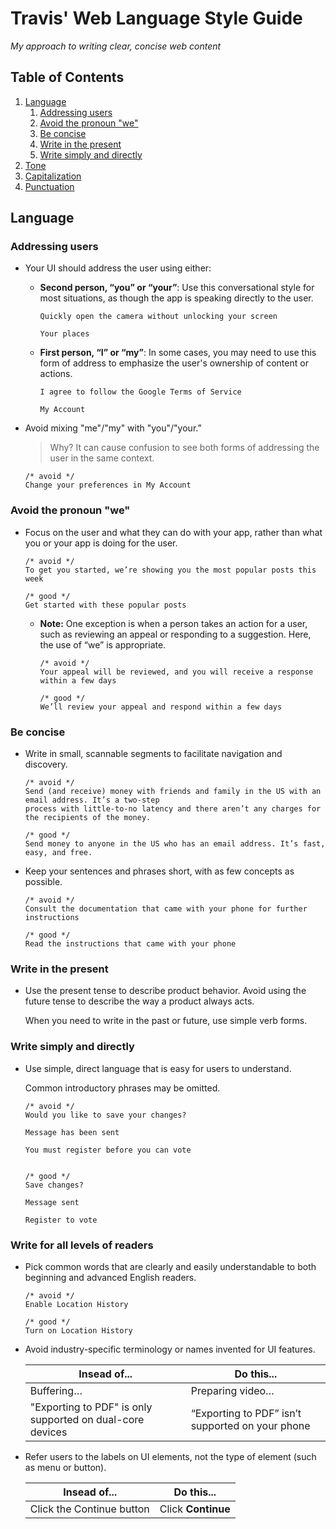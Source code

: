 # Travis' Web Language Style Guide

*My approach to writing clear, concise web content*

## Table of Contents

  1. [Language](#language)
      1. [Addressing users](#addressing-users)
      1. [Avoid the pronoun "we"](#avoid-the-pronoun-we)
      1. [Be concise](#be-concise)
      1. [Write in the present](#write-in-the-present)
      1. [Write simply and directly](#write-simply-and-directly)
  1. [Tone](#tone)
  1. [Capitalization](#capitalization)
  1. [Punctuation](#punctuation)




## Language


### Addressing users

- Your UI should address the user using either:

  - **Second person, “you” or “your”**: Use this conversational style for most situations, as though the app is speaking directly to the user.

    ```
    Quickly open the camera without unlocking your screen

    Your places
    ```

  - **First person, “I” or “my”**: In some cases, you may need to use this form of address to emphasize the user's ownership of content or actions.

    ```
    I agree to follow the Google Terms of Service

    My Account
    ```


- Avoid mixing "me"/"my" with "you"/"your.”

  > Why? It can cause confusion to see both forms of addressing the user in the same context.

  ```
  /* avoid */
  Change your preferences in My Account
  ```
  
  
### Avoid the pronoun "we"


- Focus on the user and what they can do with your app, rather than what you or your app is doing for the user.

  ```
  /* avoid */
  To get you started, we’re showing you the most popular posts this week
  
  /* good */
  Get started with these popular posts
  ```
  
  - **Note:** One exception is when a person takes an action for a user, such as reviewing an appeal or responding to a suggestion. Here, the use of “we” is appropriate.
  
    ```
    /* avoid */
    Your appeal will be reviewed, and you will receive a response within a few days
    
    /* good */
    We’ll review your appeal and respond within a few days
    ```
    
    
### Be concise

- Write in small, scannable segments to facilitate navigation and discovery.

  ```
  /* avoid */
  Send (and receive) money with friends and family in the US with an email address. It’s a two-step 
  process with little-to-no latency and there aren’t any charges for the recipients of the money.
  
  /* good */
  Send money to anyone in the US who has an email address. It’s fast, easy, and free.
  ```


- Keep your sentences and phrases short, with as few concepts as possible.

  ```
  /* avoid */
  Consult the documentation that came with your phone for further instructions
  
  /* good */
  Read the instructions that came with your phone
  ```


### Write in the present

- Use the present tense to describe product behavior. Avoid using the future tense to describe the way a product always acts.

  When you need to write in the past or future, use simple verb forms.



### Write simply and directly

- Use simple, direct language that is easy for users to understand.

  Common introductory phrases may be omitted.
  
  ```
  /* avoid */
  Would you like to save your changes?
  
  Message has been sent
  
  You must register before you can vote
  
  
  /* good */
  Save changes?
  
  Message sent
  
  Register to vote  
  ```
  
### Write for all levels of readers

- Pick common words that are clearly and easily understandable to both beginning and advanced English readers.

  ```
  /* avoid */
  Enable Location History
  
  /* good */
  Turn on Location History
  ```
  
- Avoid industry-specific terminology or names invented for UI features.


  Insead of... | Do this...
  ------------ | ----------
  Buffering… | Preparing video… 
  "Exporting to PDF" is only supported on dual-core devices | “Exporting to PDF” isn’t supported on your phone

  
- Refer users to the labels on UI elements, not the type of element (such as menu or button).

  Insead of... | Do this...
  ------------ | ----------
  Click the Continue button | Click **Continue**
  
  
  
  
  
  
  
  
  
  
  
  
  

